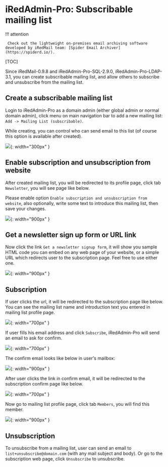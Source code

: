 # iRedAdmin-Pro: Subscribable mailing list

!!! attention

	 Check out the lightweight on-premises email archiving software developed by iRedMail team: [Spider Email Archiver](https://spiderd.io/).

[TOC]

Since iRedMail-0.9.8 and iRedAdmin-Pro-SQL-2.9.0, iRedAdmin-Pro-LDAP-3.1, you
can create subscribable mailing list, and allow others to subscribe and
unsubscribe from the mailing list.

## Create a subscribable mailing list

Login to iRedAdmin-Pro as a domain admin (either global admin or normal domain
admin), click menu on main navigation bar to add a new mailing list:
`Add -> Mailing List (subscribable)`.

While creating, you can control who can send email to this list (of course this
option is available after created).

![](./images/iredadmin/mlmmj/create.png){: width="300px" }

## Enable subscription and unsubscription from website

After created mailing list, you will be redirected to its profile page, click
tab `Newsletter`, you will see page like below.

Please enable option `Enable subscription and unsubscription from website`,
also optionally, write some text to introduce this mailing list, then save
your changes.

![](./images/iredadmin/mlmmj/newsletter.png){: width="900px" }

## Get a newsletter sign up form or URL link

Now click the link `Get a newsletter signup form`, it will show you sample HTML
code you can embed on any web page of your website, or a simple URL which
redirects user to the subscription page. Feel free to use either one.

![](./images/iredadmin/mlmmj/get_signup_form.png){: width="900px" }

## Subscription

If user clicks the url, it will be redirected to the subscription page like below.
You can see the mailing list name and introduction text you entered in mailing
list profile page.

![](./images/iredadmin/mlmmj/subscription.png){: width="700px" }

If user fills his email address and click `Subscribe`, iRedAdmin-Pro will send
an email to ask for confirm.

![](./images/iredadmin/mlmmj/subscription_confirm.png){: width="700px" }

The confirm email looks like below in user's mailbox:

![](./images/iredadmin/mlmmj/subscription_email.png){: width="900px" }

After user clicks the link in confirm email, it will be redirected to the
subscription confirm page like below.

![](./images/iredadmin/mlmmj/subscribed.png){: width="700px" }

Now go to mailing list profile page, click tab `Members`, you will find this
member.

![](./images/iredadmin/mlmmj/subscription_members.png){: width="900px" }

## Unsubscription

To unsubscribe from a mailing list, user can send an email to
`list+unsubscribe@domain.com` (with any mail subject and body). Or go to the
subscription web page, click `Unsubscribe` to unsubscribe.
